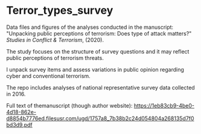 # Terror_types_survey
Data files and figures of the analyses conducted in the manuscript: "Unpacking public perceptions of terrorism: Does type of attack matters?" *Studies in Conflict & Terrorism*, (2020).    

The study focuses on the structure of survey questions and it may reflect public perceptions of terrorism threats.  

I unpack survey items and assess variations in public opinion regarding cyber and conventional terrorism.  

The repo includes analyses of national representative survey data collected in 2016.  

Full text of themanuscript (though author website): https://1eb83cb9-4be0-4d18-862e-d8854b7776ed.filesusr.com/ugd/1757a8_7b38b2c24d054804a268135d7f0bd3d9.pdf

